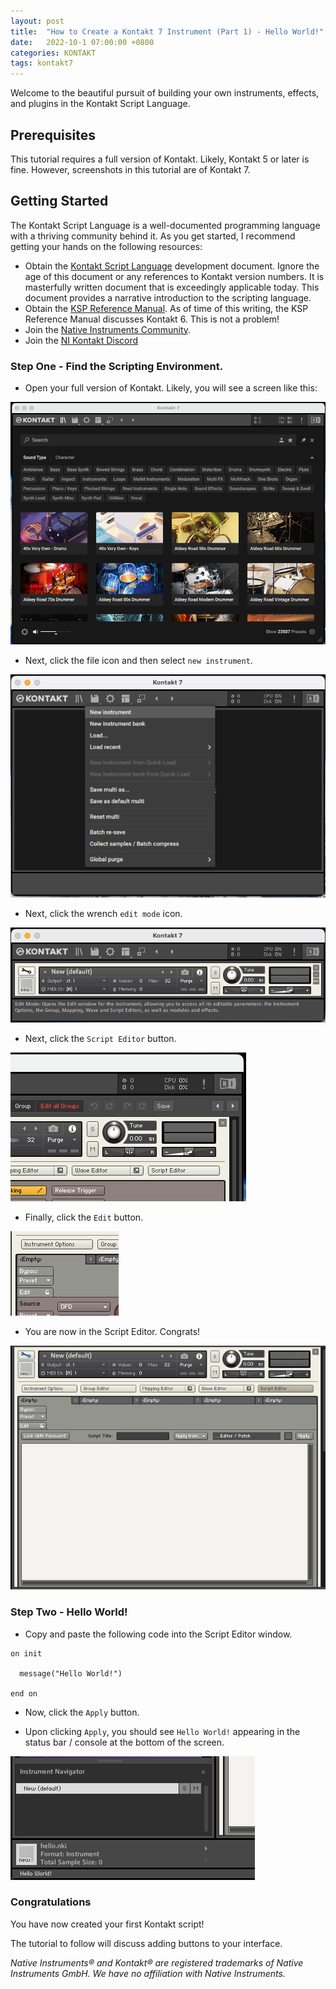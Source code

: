 ```yaml
---
layout: post
title:  "How to Create a Kontakt 7 Instrument (Part 1) - Hello World!"
date:   2022-10-1 07:00:00 +0800
categories: KONTAKT
tags: kontakt7
---
```


Welcome to the beautiful pursuit of building your own instruments, effects, and plugins in the Kontakt Script Language.

## Prerequisites

This tutorial requires a full version of Kontakt. Likely, Kontakt 5 or later is fine. However, screenshots in this tutorial are of Kontakt 7.

## Getting Started

The Kontakt Script Language is a well-documented programming language with a thriving community behind it. As you get started, I recommend getting your hands on the following resources:

* Obtain the [Kontakt Script Language](https://www.native-instruments.com/forum/attachments/kontakt-script-language-pdf.86897/) development document. Ignore the age of this document or any references to Kontakt version numbers. It is masterfully written document that is exceedingly applicable today. This document provides a narrative introduction to the scripting language.
* Obtain the [KSP Reference Manual](https://www.native-instruments.com/fileadmin/ni_media/downloads/manuals/kontakt/KONTAKT_602_KSP_Reference_Manual.pdf). As of time of this writing, the KSP Reference Manual discusses Kontakt 6. This is not a problem!
* Join the [Native Instruments Community](https://www.native-instruments.com/en/community/).
* Join the [NI Kontakt Discord](https://discord.com/invite/rTpCcpg)

### Step One - Find the Scripting Environment.

  * Open your full version of Kontakt. Likely, you will see a screen like this:

  ![kontakt splash screen with many libraries](/assets/2022-10-01-how-to-create-a-kontakt-7-instrument/001.png "kontakt splash screen")

  * Next, click the file icon and then select `new instrument`.

  ![kontakt splash screen with menu open creating new instrument](/assets/2022-10-01-how-to-create-a-kontakt-7-instrument/002.png "kontakt new instrument")

  * Next, click the wrench `edit mode` icon.

  ![kontakt interface with the wrench](/assets/2022-10-01-how-to-create-a-kontakt-7-instrument/003.png "kontakt edit mode")

  * Next, click the `Script Editor` button.

  ![kontakt opening script editor](/assets/2022-10-01-how-to-create-a-kontakt-7-instrument/004.png "kontakt opening script editor")

  * Finally, click the `Edit` button.

  ![kontakt edit button](/assets/2022-10-01-how-to-create-a-kontakt-7-instrument/005.png "kontakt edit button")

  * You are now in the Script Editor. Congrats!

  ![kontakt script editor](/assets/2022-10-01-how-to-create-a-kontakt-7-instrument/006.png "kontakt script editor")

### Step Two - Hello World!

  * Copy and paste the following code into the Script Editor window.

  ```
  on init

  	message("Hello World!")

  end on
  ```

  * Now, click the `Apply` button.

  * Upon clicking `Apply`, you should see `Hello World!` appearing in the status bar / console at the bottom of the screen.

  ![kontakt hello world](/assets/2022-10-01-how-to-create-a-kontakt-7-instrument/007.png "kontakt hello world")

### Congratulations

You have now created your first Kontakt script!

The tutorial to follow will discuss adding buttons to your interface.

*Native Instruments®️ and Kontakt®️ are registered trademarks of Native Instruments GmbH. We have no affiliation with Native Instruments.*
